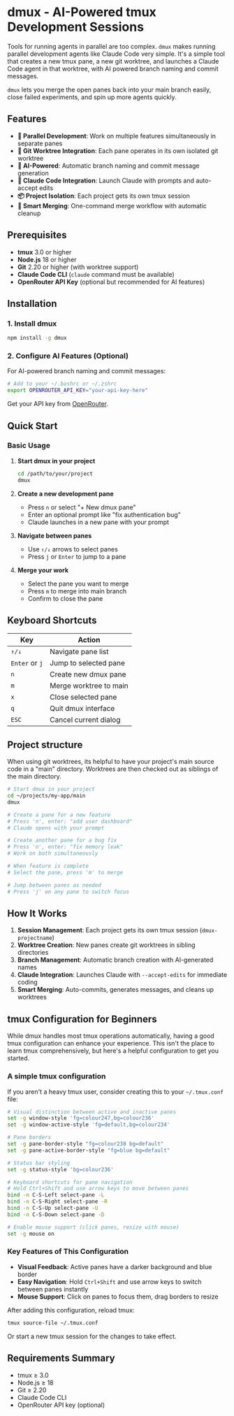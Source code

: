# dmux - AI-Powered tmux Development Sessions

Tools for running agents in parallel are too complex. `dmux` makes running parallel development agents like Claude Code very simple. It's a simple tool that creates a new tmux pane, a new git worktree, and launches a Claude Code agent in that worktree, with AI powered branch naming and commit messages.

`dmux` lets you merge the open panes back into your main branch easily, close failed experiments, and spin up more agents quickly.

## Features

- **🚀 Parallel Development**: Work on multiple features simultaneously in separate panes
- **🌳 Git Worktree Integration**: Each pane operates in its own isolated git worktree
- **🤖 AI-Powered**: Automatic branch naming and commit message generation
- **🎯 Claude Code Integration**: Launch Claude with prompts and auto-accept edits
- **📦 Project Isolation**: Each project gets its own tmux session
- **🔄 Smart Merging**: One-command merge workflow with automatic cleanup

## Prerequisites

- **tmux** 3.0 or higher
- **Node.js** 18 or higher  
- **Git** 2.20 or higher (with worktree support)
- **Claude Code CLI** (`claude` command must be available)
- **OpenRouter API Key** (optional but recommended for AI features)

## Installation

### 1. Install dmux

```bash
npm install -g dmux
```

### 2. Configure AI Features (Optional)

For AI-powered branch naming and commit messages:

```bash
# Add to your ~/.bashrc or ~/.zshrc
export OPENROUTER_API_KEY="your-api-key-here"
```

Get your API key from [OpenRouter](https://openrouter.ai/).

## Quick Start

### Basic Usage

1. **Start dmux in your project**
   ```bash
   cd /path/to/your/project
   dmux
   ```

2. **Create a new development pane**
   - Press `n` or select "+ New dmux pane"
   - Enter an optional prompt like "fix authentication bug"
   - Claude launches in a new pane with your prompt

3. **Navigate between panes**
   - Use `↑/↓` arrows to select panes
   - Press `j` or `Enter` to jump to a pane

4. **Merge your work**
   - Select the pane you want to merge
   - Press `m` to merge into main branch
   - Confirm to close the pane

## Keyboard Shortcuts

| Key | Action |
|-----|--------|
| `↑/↓` | Navigate pane list |
| `Enter` or `j` | Jump to selected pane |
| `n` | Create new dmux pane |
| `m` | Merge worktree to main |
| `x` | Close selected pane |
| `q` | Quit dmux interface |
| `ESC` | Cancel current dialog |

## Project structure

When using git worktrees, its helpful to have your project's main source code in a "main" directory. Worktrees are then checked out as siblings of the main directory.

```bash
# Start dmux in your project
cd ~/projects/my-app/main
dmux

# Create a pane for a new feature
# Press 'n', enter: "add user dashboard"
# Claude opens with your prompt

# Create another pane for a bug fix
# Press 'n', enter: "fix memory leak"
# Work on both simultaneously

# When feature is complete
# Select the pane, press 'm' to merge

# Jump between panes as needed
# Press 'j' on any pane to switch focus
```

## How It Works

1. **Session Management**: Each project gets its own tmux session (`dmux-projectname`)
2. **Worktree Creation**: New panes create git worktrees in sibling directories
3. **Branch Management**: Automatic branch creation with AI-generated names
4. **Claude Integration**: Launches Claude with `--accept-edits` for immediate coding
5. **Smart Merging**: Auto-commits, generates messages, and cleans up worktrees

## tmux Configuration for Beginners

While dmux handles most tmux operations automatically, having a good tmux configuration can enhance your experience. This isn't the place to learn tmux comprehensively, but here's a helpful configuration to get you started.

### A simple tmux configuration

If you aren't a heavy tmux user, consider creating this to your `~/.tmux.conf` file:

```bash
# Visual distinction between active and inactive panes
set -g window-style 'fg=colour247,bg=colour236'
set -g window-active-style 'fg=default,bg=colour234'

# Pane borders
set -g pane-border-style "fg=colour238 bg=default"
set -g pane-active-border-style "fg=blue bg=default"

# Status bar styling
set -g status-style 'bg=colour236'

# Keyboard shortcuts for pane navigation
# Hold Ctrl+Shift and use arrow keys to move between panes
bind -n C-S-Left select-pane -L
bind -n C-S-Right select-pane -R
bind -n C-S-Up select-pane -U
bind -n C-S-Down select-pane -D

# Enable mouse support (click panes, resize with mouse)
set -g mouse on
```

### Key Features of This Configuration

- **Visual Feedback**: Active panes have a darker background and blue border
- **Easy Navigation**: Hold `Ctrl+Shift` and use arrow keys to switch between panes instantly
- **Mouse Support**: Click on panes to focus them, drag borders to resize

After adding this configuration, reload tmux:
```bash
tmux source-file ~/.tmux.conf
```

Or start a new tmux session for the changes to take effect.

## Requirements Summary

- tmux ≥ 3.0
- Node.js ≥ 18
- Git ≥ 2.20
- Claude Code CLI
- OpenRouter API key (optional)
